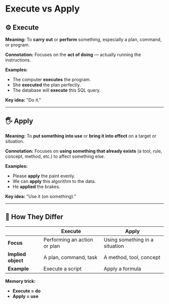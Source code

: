 # Execute vs Apply

## ⚙️ Execute
**Meaning:**
To **carry out** or **perform** something, especially a plan, command, or program.

**Connotation:**
Focuses on the **act of doing** — actually running the instructions.

**Examples:**
- The computer **executes** the program.
- She **executed** the plan perfectly.
- The database will **execute** this SQL query.

**Key idea:** "Do it."

---

## 🖐️ Apply
**Meaning:**
To **put something into use** or **bring it into effect** on a target or situation.

**Connotation:**
Focuses on **using something that already exists** (a tool, rule, concept, method, etc.) to affect something else.

**Examples:**
- Please **apply** the paint evenly.
- We can **apply** this algorithm to the data.
- He **applied** the brakes.

**Key idea:** "Use it (on something)."

---

## 🧠 How They Differ

|            | **Execute**                  | **Apply**                         |
|------------|------------------------------|----------------------------------|
| **Focus**  | Performing an action or plan | Using something in a situation   |
| **Implied object** | A plan, command, task | A method, tool, concept          |
| **Example** | Execute a script            | Apply a formula                  |

**Memory trick:**
- **Execute = do**
- **Apply = use**
